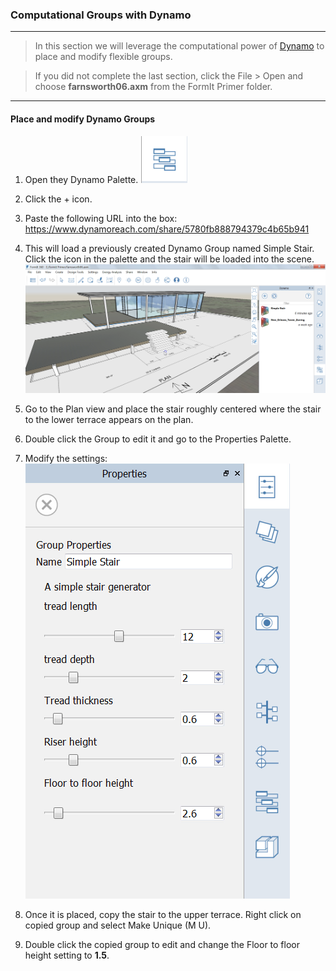 ### Computational Groups with Dynamo
---

> In this section we will leverage the computational power of [Dynamo](http://dynamobim.org/) to place and modify flexible groups.

> If you did not complete the last section, click the File &gt; Open and choose **farnsworth06.axm** from the FormIt Primer folder.

---

#### Place and modify Dynamo Groups

1. Open they Dynamo Palette. ![](./images/99a4e906-2dd3-4a71-bcc9-578018dc5fb8.png)

2. Click the + icon.

3. Paste the following URL into the box: <https://www.dynamoreach.com/share/5780fb888794379c4b65b941>

4. This will load a previously created Dynamo Group named Simple Stair. Click the icon in the palette and the stair will be loaded into the scene. ![](./images/7f47eb16-9bde-4a17-bf63-898774c31338.png)

5. Go to the Plan view and place the stair roughly centered where the stair to the lower terrace appears on the plan. 

6. Double click the Group to edit it and go to the Properties Palette.

7. Modify the settings: 
![](./images/c068120a-7b4b-4816-ba48-8f7a8066262c.png)

8. Once it is placed, copy the stair to the upper terrace. Right click on copied group and select Make Unique (M U).

9. Double click the copied group to edit and change the Floor to floor height setting to **1.5**.